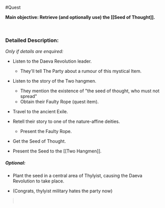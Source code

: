  #Quest 

**Main objective: Retrieve (and optionally use) the [[Seed of Thought]].**

 

### Detailed Description:

*Only if details are enquired:*

-   Listen to the Daeva Revolution leader.

    -   They'll tell The Party about a rumour of this mystical Item.
-   Listen to the story of the Two hangmen.
    -   They mention the existence of "the seed of thought, who must not spread"
    -   Obtain their Faulty Rope (quest item).
-   Travel to the ancient Exile.
-   Retell their story to one of the nature-affine deities.
    -   Present the Faulty Rope.
-   Get the Seed of Thought.
-   Present the Seed to the [[Two Hangmen]].
##### *Optional:*

-   Plant the seed in a central area of Thylyist, causing the Daeva Revolution to take place.

-   (Congrats, thylyist military hates the party now)

>  
